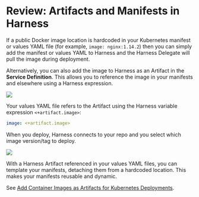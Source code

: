 # Review: Artifacts and Manifests in Harness

If a public Docker image location is hardcoded in your Kubernetes manifest or values YAML file (for example, `image: nginx:1.14.2`) then you can simply add the manifest or values YAML to Harness and the Harness Delegate will pull the image during deployment.

Alternatively, you can also add the image to Harness as an Artifact in the **Service Definition**. This allows you to reference the image in your manifests and elsewhere using a Harness expression.

![](./static/define-kubernetes-manifests-27.png)

Your values YAML file refers to the Artifact using the Harness variable expression `<+artifact.image>`:


```yaml
image: <+artifact.image>
```
When you deploy, Harness connects to your repo and you select which image version/tag to deploy.

![](./static/define-kubernetes-manifests-28.png)

With a Harness Artifact referenced in your values YAML files, you can template your manifests, detaching them from a hardcoded location. This makes your manifests reusable and dynamic.

See [Add Container Images as Artifacts for Kubernetes Deployments](add-artifacts-for-kubernetes-deployments.md).
